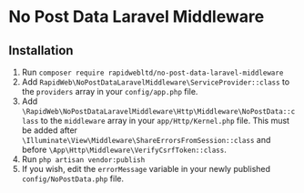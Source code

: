 # No Post Data Laravel Middleware

## Installation

1. Run `composer require rapidwebltd/no-post-data-laravel-middleware`
2. Add `RapidWeb\NoPostDataLaravelMiddleware\ServiceProvider::class` to the `providers` array in your `config/app.php` file.
3. Add `\RapidWeb\NoPostDataLaravelMiddleware\Http\Middleware\NoPostData::class` to the `middleware` array in your `app/Http/Kernel.php` file. 
This must be added after `\Illuminate\View\Middleware\ShareErrorsFromSession::class` and before `\App\Http\Middleware\VerifyCsrfToken::class`.
4. Run `php artisan vendor:publish`
5. If you wish, edit the `errorMessage` variable in your newly published `config/NoPostData.php` file.

